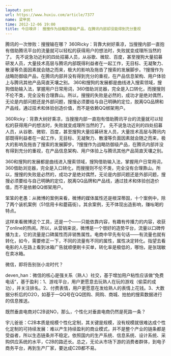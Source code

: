```yaml
---
layout: post
url: https://www.huxiu.com/article/7377
name: 梁甲民
time: 2012-12-06 19:00
title: 今日嗅评： 搜搜作为战略防御级产品，在腾讯内部却没能得到充分重视
---
```

腾讯的一次惨败：搜搜输在哪？ 360Ricky：背靠大树好乘凉，当搜搜内部一直抱有借助腾讯平台的流量就可以轻松的获得用户的想法时，失败就变成理所当然的了。 先不说急功近利的四处招募人员，从谷歌、微软、百度，甚至搜狗大量招募研发人员，大量技术高层与腾讯内部既得利益者在一起工作，无目标、无凝聚力、散漫等负面因素就会随之而来，极大的影响及拖沓了搜索的发展脚步。?搜搜作为战略防御级产品，在腾讯内部并没有得到充分的重视，在产品信息架构、用户体验上与腾讯其他产品简直天壤之别。 360和搜狗的发展都是曲线进入搜索领域，搜狗借助输入法，掌握用户日常用词，360借助浏览器，完全是入口转化，而搜搜则不伦不类，完全没有合理靠山。所以，搜搜的失败是必然的，成功才是绝对偶然，无论是内部问题还是外部问题，搜搜必须要给与自己明确的定位，脱离QQ品牌和产品线，通过技术和体验创造价值，而不是依赖QQ绑架用户。

360Ricky：背靠大树好乘凉，当搜搜内部一直抱有借助腾讯平台的流量就可以轻松的获得用户的想法时，失败就变成理所当然的了。 先不说急功近利的四处招募人员，从谷歌、微软、百度，甚至搜狗大量招募研发人员，大量技术高层与腾讯内部既得利益者在一起工作，无目标、无凝聚力、散漫等负面因素就会随之而来，极大的影响及拖沓了搜索的发展脚步。?搜搜作为战略防御级产品，在腾讯内部并没有得到充分的重视，在产品信息架构、用户体验上与腾讯其他产品简直天壤之别。

360和搜狗的发展都是曲线进入搜索领域，搜狗借助输入法，掌握用户日常用词，360借助浏览器，完全是入口转化，而搜搜则不伦不类，完全没有合理靠山。所以，搜搜的失败是必然的，成功才是绝对偶然，无论是内部问题还是外部问题，搜搜必须要给与自己明确的定位，脱离QQ品牌和产品线，通过技术和体验创造价值，而不是依赖QQ绑架用户。

笨笨的老愚：从微博的案例来看，微博的媒体属性还是根深蒂固，十个案例中，除了两个装机案例（51信用卡和蘑菇街）。其余案例，无不体现出造影响，赚吆喝的特点。

这样来看微博这个工具，还是一个——只能依靠内容，有趣有传播力的内容，收获了online的热闹。所以，从营销来说，微博是一个很好的造势平台，流量以口碑传播为主，它的流量是口碑属性而非销售属性。电商中早先有句话——有流量也就有转化，如今，需要修正一下，不同的流量有不同的属性，属性决定转化。指望去看电影的人在路上看到冰箱广告就顺便刷卡买单，转化率是极低的，哪怕，是张瑞敏在卖冰箱。

微信，即将告别张小龙时代？

deven_han：微信的核心是强关系（熟人）社交，基于增加用户粘性应该做“免费电话”，基于盈利：1、游戏平台，用户更愿意去玩熟人在玩的游戏（偷菜的成功），并关注排名。2、付费表情，用户更愿意在发给熟人的表情上花钱。3、大数据分析后的O2O，如基于一QQ号在QQ团购、网购、商城、拍拍的搜索数据进行的信息推送。

既然垂直电商对C2B说NO，那么，个性化对垂直电商仍然是死路一条？

宇儿爸爸：C2B本质是规模个性化定制，其关键是规模，没有规模就很难达成个性化定制的可持续发展：难以产生持续盈利的商业模式，并不是整个产业的链条都是受益者，所以生态链条并不稳定。依照国内的生产系统、信息系统、设计系统、采购供应系统的水平，C2B的路还长。总之，无论从市场下游的消费者群体，到电子商务平台，再到生产厂家，要达成C2B都不易。

